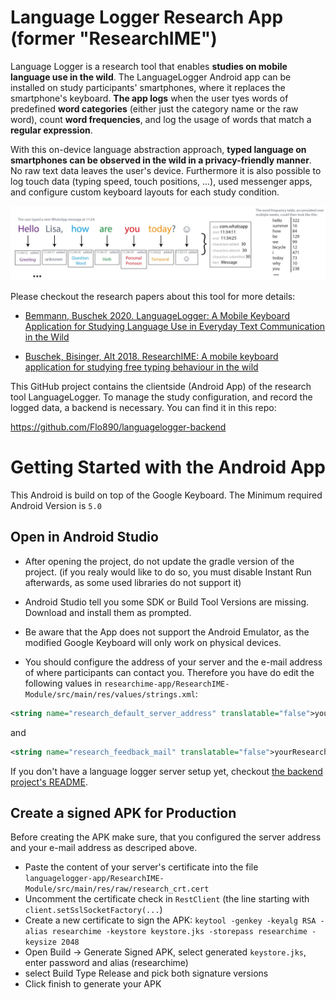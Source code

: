 # Language Logger Research App (former "ResearchIME")

Language Logger is a research tool that enables **studies on mobile language use in the wild**. The LanguageLogger Android app can be installed on study participants' smartphones, where it replaces the smartphone's keyboard. **The app logs** when the user tyes words of predefined **word categories** (either just the category name or the raw word), count **word frequencies**, and log the usage of words that match a **regular expression**.

With this on-device language abstraction approach, **typed language on smartphones can be observed in the wild in a privacy-friendly manner**. No raw text data leaves the user's device.
Furthermore it is also possible to log touch data (typing speed, touch positions, ...), used messenger apps, and configure custom keyboard layouts for each study condition.

![Evolutions database migration](./readme_images/paperteaser.JPG)

Please checkout the research papers about this tool for more details:

* [Bemmann, Buschek 2020. LanguageLogger: A Mobile Keyboard Application for Studying Language Use in Everyday Text Communication in the Wild](https://dl.acm.org/doi/pdf/10.1145/3397872)

* [Buschek, Bisinger, Alt 2018. ResearchIME: A mobile keyboard application for studying free typing behaviour in the wild](https://dl.acm.org/doi/abs/10.1145/3173574.3173829)


This GitHub project contains the clientside (Android App) of the research tool LanguageLogger. To manage the study configuration, and record the logged data, a backend is necessary. You can find it in this repo:

https://github.com/Flo890/languagelogger-backend


# Getting Started with the Android App

This Android is build on top of the Google Keyboard.
The Minimum required Android Version is `5.0`


## Open in Android Studio

* After opening the project, do not update the gradle version of the project. 
(if you realy would like to do so, you must disable Instant Run afterwards, as some used libraries do not support it)
* Android Studio tell you some SDK or Build Tool Versions are missing. Download and install them as prompted.

* Be aware that the App does not support the Android Emulator, as the modified Google Keyboard will only work on physical devices.

* You should configure the address of your server and the e-mail address of where participants can contact you.
Therefore you have do edit the following values in
`researchime-app/ResearchIME-Module/src/main/res/values/strings.xml`:
```xml
<string name="research_default_server_address" translatable="false">yourServerAddress</string>
```
and 
```xml
<string name="research_feedback_mail" translatable="false">yourResearchEmailAddress</string>
```

If you don't have a language logger server setup yet, checkout [the backend project's README](https://github.com/Flo890/languagelogger-backend/blob/master/README.md).

## Create a signed APK for Production

Before creating the APK make sure, that you configured the server address and your e-mail address as descriped above.

* Paste the content of your server's certificate into the file 
`languagelogger-app/ResearchIME-Module/src/main/res/raw/research_crt.cert`
* Uncomment the certificate check in `RestClient` (the line starting with `client.setSslSocketFactory(...`)
* Create a new certificate to sign the APK:
`keytool -genkey -keyalg RSA -alias researchime -keystore keystore.jks -storepass researchime -keysize 2048`
* Open Build -> Generate Signed APK, select generated `keystore.jks`, enter password and alias (researchime) 
* select Build Type Release and pick both signature versions
* Click finish to generate your APK





